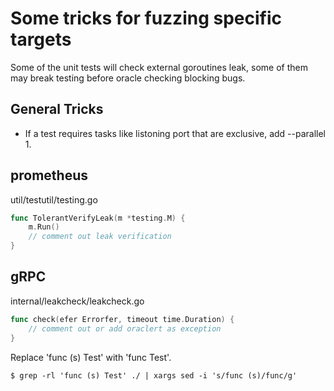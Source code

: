 # Some tricks for fuzzing specific targets

Some of the unit tests will check external goroutines leak, some of them may
break testing before oracle checking blocking bugs. 

## General Tricks
- If a test requires tasks like listoning port that are exclusive, add --parallel 1.


## prometheus

util/testutil/testing.go

```go
func TolerantVerifyLeak(m *testing.M) {
	m.Run()
    // comment out leak verification
}
```

## gRPC

internal/leakcheck/leakcheck.go

```go
func check(efer Errorfer, timeout time.Duration) {
    // comment out or add oraclert as exception
}
```

Replace 'func (s) Test' with 'func Test'.
```
$ grep -rl 'func (s) Test' ./ | xargs sed -i 's/func (s)/func/g'
```